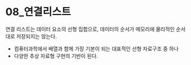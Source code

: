 # 08_연결리스트

연결 리스트는 데이터 요소의 선형 집합으로, 데이터의 순서가 메모리에 물리적인 순서대로 저장되지는 않는다.

+ 컴퓨터과학에서 배열과 함께 가장 기본이 되는 대표적인 선형 자료구조 중 하나
+ 다양한 추상 자료형 구현의 기반이 된다.
